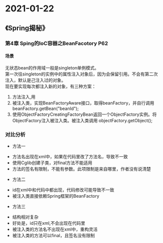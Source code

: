 # 2021-01-22

## 《Spring揭秘》

### 第4章 Sping的IoC容器之BeanFacotory P62

#### 场景

无状态bean的作用域一般是singleton单例模式。  
第一次往singleton的实例中的属性注入对象后，因为会保留引用。不会有第二次注入，默认是己注入过的对象。  
现在要实现每次都注入新的对象，有三种方案：  

1. 方法注入,用<lookup-method name="methodName" bean="beanId" />
2. 被注入类，实现BeanFactoryAware接口，取得beanFactory，并自行调用beanFactory.getBean("beanId");
3. 使用ObjectFactoryCreatingFactoryBean返回一个ObjectFactory实例。将ObjectFactory注入被注入类。被注入类调用 objectFactory.getObject();

### 对比分析

* 方法一
 + 方法名出现在xml中，如果在代码里改了方法名，导致不一致
 + 使用Cglib创建子类，对final方法不能适用
 + 方法的签名有限制，不能有参数。此项限制是来自哪里，作者没有说清楚
* 方法二
 + id在xml中和代码中都出现，代码修改可能导致不一致
 + 被注入类直接依赖Spring框架的BeanFactory
* 方法三
 + 结构相对复杂
 + 好处是，id只在xml,不会出现在代码里
 + 被注入类的方法名不出现在xml中，重构灵活
 + 被注入类的方法可以final，且签名没有限制

